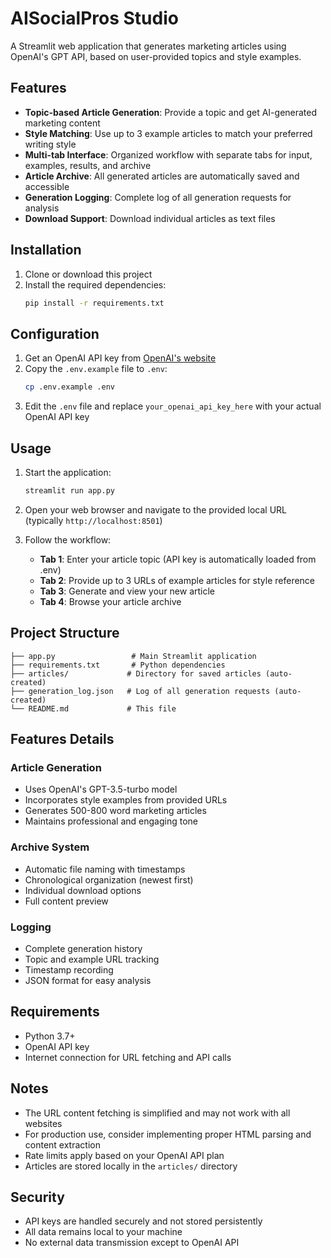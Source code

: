 # AISocialPros Studio

A Streamlit web application that generates marketing articles using OpenAI's GPT API, based on user-provided topics and style examples.

## Features

- **Topic-based Article Generation**: Provide a topic and get AI-generated marketing content
- **Style Matching**: Use up to 3 example articles to match your preferred writing style
- **Multi-tab Interface**: Organized workflow with separate tabs for input, examples, results, and archive
- **Article Archive**: All generated articles are automatically saved and accessible
- **Generation Logging**: Complete log of all generation requests for analysis
- **Download Support**: Download individual articles as text files

## Installation

1. Clone or download this project
2. Install the required dependencies:
   ```bash
   pip install -r requirements.txt
   ```

## Configuration

1. Get an OpenAI API key from [OpenAI's website](https://platform.openai.com/api-keys)
2. Copy the `.env.example` file to `.env`:
   ```bash
   cp .env.example .env
   ```
3. Edit the `.env` file and replace `your_openai_api_key_here` with your actual OpenAI API key

## Usage

1. Start the application:
   ```bash
   streamlit run app.py
   ```

2. Open your web browser and navigate to the provided local URL (typically `http://localhost:8501`)

3. Follow the workflow:
   - **Tab 1**: Enter your article topic (API key is automatically loaded from .env)
   - **Tab 2**: Provide up to 3 URLs of example articles for style reference
   - **Tab 3**: Generate and view your new article
   - **Tab 4**: Browse your article archive

## Project Structure

```
├── app.py                 # Main Streamlit application
├── requirements.txt       # Python dependencies
├── articles/             # Directory for saved articles (auto-created)
├── generation_log.json   # Log of all generation requests (auto-created)
└── README.md             # This file
```

## Features Details

### Article Generation
- Uses OpenAI's GPT-3.5-turbo model
- Incorporates style examples from provided URLs
- Generates 500-800 word marketing articles
- Maintains professional and engaging tone

### Archive System
- Automatic file naming with timestamps
- Chronological organization (newest first)
- Individual download options
- Full content preview

### Logging
- Complete generation history
- Topic and example URL tracking
- Timestamp recording
- JSON format for easy analysis

## Requirements

- Python 3.7+
- OpenAI API key
- Internet connection for URL fetching and API calls

## Notes

- The URL content fetching is simplified and may not work with all websites
- For production use, consider implementing proper HTML parsing and content extraction
- Rate limits apply based on your OpenAI API plan
- Articles are stored locally in the `articles/` directory

## Security

- API keys are handled securely and not stored persistently
- All data remains local to your machine
- No external data transmission except to OpenAI API
